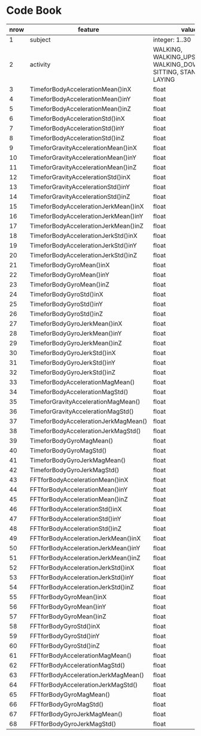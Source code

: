 # Code Book #

| nrow | feature  | value  |
| -- | ------- | ------ |
| 1   | subject  | integer: 1..30 |
| 2   | activity  | WALKING, WALKING_UPSTAIRS, WALKING_DOWNSTAIRS, SITTING, STANDING, LAYING  |
| 3   | TimeforBodyAccelerationMean()inX  | float  |
| 4   | TimeforBodyAccelerationMean()inY  | float  |
| 5   | TimeforBodyAccelerationMean()inZ  | float  |
| 6   | TimeforBodyAccelerationStd()inX  | float  |
| 7   | TimeforBodyAccelerationStd()inY  | float  |
| 8   | TimeforBodyAccelerationStd()inZ  | float  |
| 9   | TimeforGravityAccelerationMean()inX  | float  |
| 10  | TimeforGravityAccelerationMean()inY  | float  |
| 11  | TimeforGravityAccelerationMean()inZ  | float  |
| 12  | TimeforGravityAccelerationStd()inX  | float  |
| 13  | TimeforGravityAccelerationStd()inY  | float  |
| 14  | TimeforGravityAccelerationStd()inZ  | float  |
| 15  | TimeforBodyAccelerationJerkMean()inX  | float  |
| 16  | TimeforBodyAccelerationJerkMean()inY  | float  |
| 17  | TimeforBodyAccelerationJerkMean()inZ  | float  |
| 18  | TimeforBodyAccelerationJerkStd()inX  | float  |
| 19  | TimeforBodyAccelerationJerkStd()inY  | float  |
| 20  | TimeforBodyAccelerationJerkStd()inZ  | float  |
| 21  | TimeforBodyGyroMean()inX  | float  |
| 22  | TimeforBodyGyroMean()inY  | float  |
| 23  | TimeforBodyGyroMean()inZ  | float  |
| 24  | TimeforBodyGyroStd()inX  | float  |
| 25  | TimeforBodyGyroStd()inY  | float  |
| 26  | TimeforBodyGyroStd()inZ  | float  |
| 27  | TimeforBodyGyroJerkMean()inX  | float  |
| 28  | TimeforBodyGyroJerkMean()inY  | float  |
| 29  | TimeforBodyGyroJerkMean()inZ  | float  |
| 30  | TimeforBodyGyroJerkStd()inX  | float  |
| 31  | TimeforBodyGyroJerkStd()inY  | float  |
| 32  | TimeforBodyGyroJerkStd()inZ  | float  |
| 33  | TimeforBodyAccelerationMagMean()  | float  |
| 34  | TimeforBodyAccelerationMagStd()  | float  |
| 35  | TimeforGravityAccelerationMagMean()  | float  |
| 36  | TimeforGravityAccelerationMagStd()  | float  |
| 37  | TimeforBodyAccelerationJerkMagMean()  | float  |
| 38  | TimeforBodyAccelerationJerkMagStd()  | float  |
| 39  | TimeforBodyGyroMagMean()  | float  |
| 40  | TimeforBodyGyroMagStd()  | float  |
| 41  | TimeforBodyGyroJerkMagMean()  | float  |
| 42  | TimeforBodyGyroJerkMagStd()  | float  |
| 43  | FFTforBodyAccelerationMean()inX  | float  |
| 44  | FFTforBodyAccelerationMean()inY  | float  |
| 45  | FFTforBodyAccelerationMean()inZ  | float  |
| 46  | FFTforBodyAccelerationStd()inX  | float  |
| 47  | FFTforBodyAccelerationStd()inY  | float  |
| 48  | FFTforBodyAccelerationStd()inZ  | float  |
| 49  | FFTforBodyAccelerationJerkMean()inX  | float  |
| 50  | FFTforBodyAccelerationJerkMean()inY  | float  |
| 51  | FFTforBodyAccelerationJerkMean()inZ  | float  |
| 52  | FFTforBodyAccelerationJerkStd()inX  | float  |
| 53  | FFTforBodyAccelerationJerkStd()inY  | float  |
| 54  | FFTforBodyAccelerationJerkStd()inZ  | float  |
| 55  | FFTforBodyGyroMean()inX  | float  |
| 56  | FFTforBodyGyroMean()inY  | float  |
| 57  | FFTforBodyGyroMean()inZ  | float  |
| 58  | FFTforBodyGyroStd()inX  | float  |
| 59  | FFTforBodyGyroStd()inY  | float  |
| 60  | FFTforBodyGyroStd()inZ  | float  |
| 61  | FFTforBodyAccelerationMagMean()  | float  |
| 62  | FFTforBodyAccelerationMagStd()  | float  |
| 63  | FFTforBodyAccelerationJerkMagMean()  | float  |
| 64  | FFTforBodyAccelerationJerkMagStd()  | float  |
| 65  | FFTforBodyGyroMagMean()  | float  |
| 66  | FFTforBodyGyroMagStd()  | float  |
| 67  | FFTforBodyGyroJerkMagMean()  | float  |
| 68  | FFTforBodyGyroJerkMagStd()  | float  |